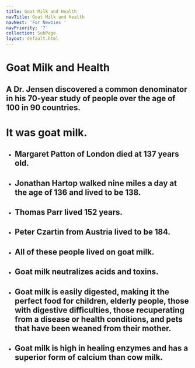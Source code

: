 ```yaml
---
title: Goat Milk and Health
navTitle: Goat Milk and Health
navNest: 'For Newbies '
navPriority: '7'
collection: SubPage
layout: default.html
---
```

# Goat Milk and Health

## A Dr. Jensen discovered a common denominator in his 70-year study of people over the age of 100 in 90 countries. 

# It was goat milk.

* ## Margaret Patton of London died at 137 years old.
* ## Jonathan Hartop walked nine miles a day at the age of 136 and lived to be 138.
* ## Thomas Parr lived 152 years.
* ## Peter Czartin from Austria lived to be 184.
* ## All of these people lived on goat milk.
* ## Goat milk neutralizes acids and toxins.
* ## Goat milk is easily digested, making it the perfect food for children, elderly people, those with digestive difficulties, those recuperating from a disease or health conditions, and pets that have been weaned from their mother.
* ## Goat milk is high in healing enzymes and has a superior form of calcium than cow milk.
